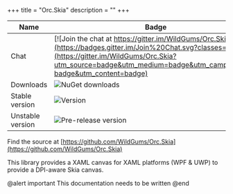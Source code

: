 +++
title = "Orc.Skia" 
description = ""
+++

Name|Badge
---|---
Chat|[![Join the chat at https://gitter.im/WildGums/Orc.Skia](https://badges.gitter.im/Join%20Chat.svg?classes=inline)](https://gitter.im/WildGums/Orc.Skia?utm_source=badge&utm_medium=badge&utm_campaign=pr-badge&utm_content=badge)
Downloads|![NuGet downloads](https://img.shields.io/nuget/dt/orc.skia.svg?classes=inline)
Stable version|![Version](https://img.shields.io/nuget/v/orc.skia.svg?classes=inline)
Unstable version|![Pre-release version](https://img.shields.io/nuget/vpre/orc.skia.svg?classes=inline)

Find the source at [https://github.com/WildGums/Orc.Skia](https://github.com/WildGums/Orc.Skia)

This library provides a XAML canvas for XAML platforms (WPF & UWP) to provide a DPI-aware Skia canvas.

@alert important
This documentation needs to be written
@end
